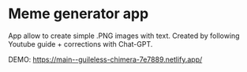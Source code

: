 # Meme generator app

App allow to create simple .PNG images with text. Created by following Youtube guide + corrections with Chat-GPT.

DEMO: https://main--guileless-chimera-7e7889.netlify.app/
